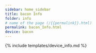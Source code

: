 ```yaml
---
sidebar: home_sidebar
title: bacon Info
folder: info
# name of the page (/{{permalink}}.html)
permalink: bacon_Info.html
device: bacon
---
```

{% include templates/device_info.md %}
